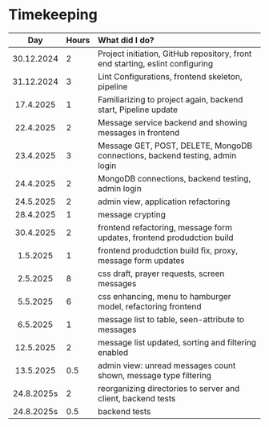 # Timekeeping

| Day | Hours | What did I do?  |
| :----:|:-----| :-----|
| 30.12.2024 | 2    | Project initiation, GitHub repository, front end starting, eslint configuring |
| 31.12.2024 | 3    | Lint Configurations, frontend skeleton, pipeline |
| 17.4.2025 | 1    | Familiarizing to project again, backend start, Pipeline update |
| 22.4.2025 | 2    | Message service backend and showing messages in frontend |
| 23.4.2025 | 3    | Message GET, POST, DELETE, MongoDB connections, backend testing, admin login |
| 24.4.2025 | 2    | MongoDB connections, backend testing, admin login |
| 24.5.2025 | 2    | admin view, application refactoring |
| 28.4.2025 | 1    | message crypting |
| 30.4.2025 | 2    | frontend refactoring, message form updates, frontend produdction build |
| 1.5.2025 | 1    | frontend produdction build fix, proxy, message form updates |
| 2.5.2025 | 8    | css draft, prayer requests, screen messages |
| 5.5.2025 | 6    | css enhancing, menu to hamburger model, refactoring frontend |
| 6.5.2025 | 1    | message list to table, seen-attribute to messages |
| 12.5.2025 | 2    | message list updated, sorting and filtering enabled |
| 13.5.2025 | 0.5    | admin view: unread messages count shown, message type filtering |
| 24.8.2025s | 2    | reorganizing directories to server and client, backend tests |
| 24.8.2025s | 0.5    | backend tests |